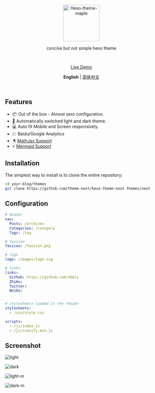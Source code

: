 <p align='center'>
  <img src='https://raw.githubusercontent.com/xbmlz/hexo-theme-maple/main/source/images/logo.svg' alt='Hexo-theme-maple' width='120'/>
</p>

<p align='center'>
concise but not simple hexo theme
</p>

<br>

<p align='center'>
<a href="">Live Demo</a>
</p>

<p align='center'>
<b>English</b> | <a href="https://github.com/xbmlz/maple/blob/main/README.zh-CN.md">简体中文</a>

</p>

<br>

## Features

- 📦 Out of the box - Almost zero configuration.
- 🎨 Automatically switched light and dark theme.
- 💻 Auto fit Mobile and Screen responsively.
- 💹 Baidu/Google Analytics
- ⚗️ [MathJax Support](http://docs.mathjax.org/en/latest/)
- ⚡️ [Mermaid Support](https://mermaid-js.github.io/mermaid)

## Installation

The simplest way to install is to clone the entire repository:

```bash
cd your-blog/themes
git clone https://github.com/theme-next/hexo-theme-next themes/next
```

## Configuration

```yaml
# Header
nav:
  Posts: /archives
  Categories: /category
  Tags: /tag

# favicon
favicon: /favicon.png

# logo
logo: /images/logo.svg

# links
links:
  Github: https://github.com/xbmlz
  ZhiHu:
  Twitter:
  Weibo:


# stylesheets loaded in the <head>
stylesheets:
  - /css/style.css

scripts:
  - /js/index.js
  - /js/iconify.min.js
```
## Screenshot

![light](https://cdn.jsdelivr.net/gh/xbmlz/static@main/img/202207201507443.png)

![dark](https://cdn.jsdelivr.net/gh/xbmlz/static@main/img/202207201507612.png)

![light-m](https://cdn.jsdelivr.net/gh/xbmlz/static@main/img/202207201508341.png)

![dark-m](https://cdn.jsdelivr.net/gh/xbmlz/static@main/img/202207201508877.png)
